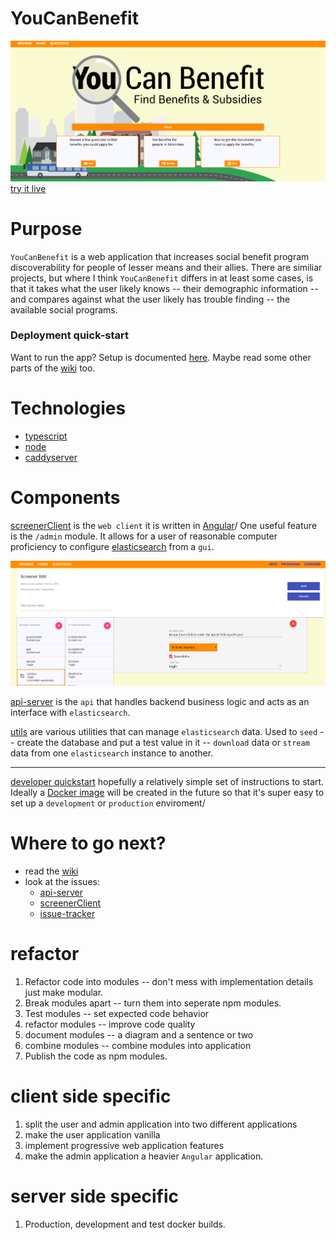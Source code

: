 # YouCanBenefit
![home_page](https://github.com/yeg-relief/design/blob/master/pictures/youcan-benefit.PNG?raw=true)
[try it live](http://www.youcanbenefit.ca/)

# Purpose

`YouCanBenefit` is a web application that increases social benefit program discoverability for people of lesser means and their allies. There are similiar projects, but where I think `YouCanBenefit` differs in at least some cases, is that it takes what the user likely knows -- their demographic information -- and compares against what the user likely has trouble finding -- the available social programs.

### Deployment quick-start
Want to run the app? Setup is documented [here](https://github.com/yeg-relief/design/wiki/Deployment-quickish-start). 
Maybe read some other parts of the [wiki](https://github.com/yeg-relief/design/wiki) too.


# Technologies

* [typescript](http://www.typescriptlang.org/)
* [node](https://nodejs.org/en/)
* [caddyserver](https://caddyserver.com/)



# Components

[screenerClient](https://github.com/yeg-relief/screenerClient) is the `web client` it is written in [Angular](https://angular.io/)/ One useful feature is the `/admin` module. It allows for a user of reasonable computer proficiency to configure [elasticsearch](https://www.elastic.co/products/elasticsearch) from a `gui`.

![master-screener edit](https://github.com/yeg-relief/design/blob/master/pictures/master-screener-edit.PNG?raw=true)

[api-server](https://github.com/yeg-relief/api-server) is the `api` that handles backend business logic and acts as an interface with `elasticsearch`.

[utils](https://github.com/yeg-relief/utils) are various utilities that can manage `elasticsearch` data. Used to `seed` -- create the database and put a test value in it -- `download` data or `stream` data from one `elasticsearch` instance to another.

***

[developer quickstart](https://github.com/yeg-relief/design/wiki/Developer-quickish-start) hopefully a relatively simple set of instructions to start. Ideally a [Docker image](https://www.docker.com/) will be created in the future so that it's super easy to set up a `development` or `production` enviroment/

# Where to go next?

* read the [wiki](https://github.com/yeg-relief/design/wiki)
* look at the issues: 
    * [api-server](https://github.com/yeg-relief/api-server/issues)
    * [screenerClient](https://github.com/yeg-relief/screenerClient/issues)
    * [issue-tracker](https://github.com/yeg-relief/issue-tracker/issues)

# refactor

1. Refactor code into modules -- don't mess with implementation details just make modular.
2. Break modules apart -- turn them into seperate npm modules.
3. Test modules -- set expected code behavior
4. refactor modules -- improve code quality
5. document modules -- a diagram and a sentence or two
6. combine modules -- combine modules into application
7. Publish the code as npm modules.

# client side specific

1. split the user and admin application into two different applications
2. make the user application vanilla
3. implement progressive web application features
4. make the admin application a heavier `Angular` application. 

# server side specific

1. Production, development and test docker builds.









